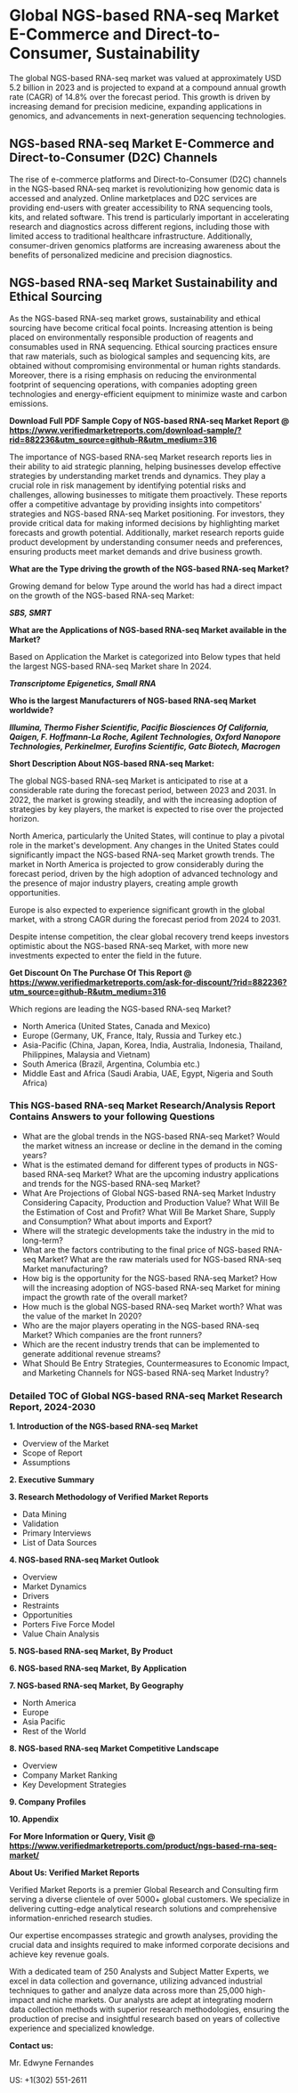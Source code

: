 <h1>Global NGS-based RNA-seq Market E-Commerce and Direct-to-Consumer, Sustainability</h1><p class=""><p>The global NGS-based RNA-seq market was valued at approximately USD 5.2 billion in 2023 and is projected to expand at a compound annual growth rate (CAGR) of 14.8% over the forecast period. This growth is driven by increasing demand for precision medicine, expanding applications in genomics, and advancements in next-generation sequencing technologies.</p><h2>NGS-based RNA-seq Market E-Commerce and Direct-to-Consumer (D2C) Channels</h2><p>The rise of e-commerce platforms and Direct-to-Consumer (D2C) channels in the NGS-based RNA-seq market is revolutionizing how genomic data is accessed and analyzed. Online marketplaces and D2C services are providing end-users with greater accessibility to RNA sequencing tools, kits, and related software. This trend is particularly important in accelerating research and diagnostics across different regions, including those with limited access to traditional healthcare infrastructure. Additionally, consumer-driven genomics platforms are increasing awareness about the benefits of personalized medicine and precision diagnostics.</p><h2>NGS-based RNA-seq Market Sustainability and Ethical Sourcing</h2><p>As the NGS-based RNA-seq market grows, sustainability and ethical sourcing have become critical focal points. Increasing attention is being placed on environmentally responsible production of reagents and consumables used in RNA sequencing. Ethical sourcing practices ensure that raw materials, such as biological samples and sequencing kits, are obtained without compromising environmental or human rights standards. Moreover, there is a rising emphasis on reducing the environmental footprint of sequencing operations, with companies adopting green technologies and energy-efficient equipment to minimize waste and carbon emissions.</p></p><p class=""><strong>Download Full PDF Sample Copy of NGS-based RNA-seq Market Report @ <a href="https://www.verifiedmarketreports.com/download-sample/?rid=882236&utm_source=github-R&utm_medium=316" target="_blank">https://www.verifiedmarketreports.com/download-sample/?rid=882236&utm_source=github-R&utm_medium=316</a></strong></p><p>The importance of&nbsp;NGS-based RNA-seq Market research reports lies in their ability to aid strategic planning, helping businesses develop effective strategies by understanding market trends and dynamics. They play a crucial role in risk management by identifying potential risks and challenges, allowing businesses to mitigate them proactively. These reports offer a competitive advantage by providing insights into competitors' strategies and NGS-based RNA-seq Market positioning. For investors, they provide critical data for making informed decisions by highlighting market forecasts and growth potential. Additionally, market research reports guide product development by understanding consumer needs and preferences, ensuring products meet market demands and drive business growth.</p><p><strong>What are the&nbsp;Type driving the growth of the NGS-based RNA-seq Market?</strong></p><p id="" class="">Growing demand for below Type around the world has had a direct impact on the growth of the NGS-based RNA-seq Market:</p><p class=""><em><strong>SBS, SMRT</strong></em></p><p class=""><strong>What are the&nbsp;Applications&nbsp;of NGS-based RNA-seq Market available in the Market?</strong></p><p id="" class="">Based on Application the Market is categorized into Below types that held the largest NGS-based RNA-seq Market share In 2024.</p><p class=""><em><strong>Transcriptome Epigenetics, Small RNA</strong></em></p><p class=""><strong>Who is the largest Manufacturers of NGS-based RNA-seq Market worldwide?</strong></p><p><em><strong>Illumina, Thermo Fisher Scientific, Pacific Biosciences Of California, Qaigen, F. Hoffmann-La Roche, Agilent Technologies, Oxford Nanopore Technologies, Perkinelmer, Eurofins Scientific, Gatc Biotech, Macrogen</strong></em></p><p id="" class=""><strong>Short Description About NGS-based RNA-seq Market:</strong></p><p>The global NGS-based RNA-seq Market is anticipated to rise at a considerable rate during the forecast period, between 2023 and 2031. In 2022, the market is growing steadily, and with the increasing adoption of strategies by key players, the market is expected to rise over the projected horizon.</p><p>North America, particularly the United States, will continue to play a pivotal role in the market's development. Any changes in the United States could significantly impact the NGS-based RNA-seq Market growth trends. The market in North America is projected to grow considerably during the forecast period, driven by the high adoption of advanced technology and the presence of major industry players, creating ample growth opportunities.</p><p>Europe is also expected to experience significant growth in the global market, with a strong CAGR during the forecast period from 2024 to 2031.</p><p>Despite intense competition, the clear global recovery trend keeps investors optimistic about the NGS-based RNA-seq Market, with more new investments expected to enter the field in the future.</p><p id="" class=""><strong>Get Discount On The Purchase Of This Report @ <a href="https://www.verifiedmarketreports.com/ask-for-discount/?rid=882236?utm_source=github-R&utm_medium=316" target="_blank">https://www.verifiedmarketreports.com/ask-for-discount/?rid=882236?utm_source=github-R&utm_medium=316</a></strong></p><p class="">Which regions are leading the NGS-based RNA-seq Market?</p><ul><li>North America (United States, Canada and Mexico)</li><li>Europe (Germany, UK, France, Italy, Russia and Turkey etc.)</li><li>Asia-Pacific (China, Japan, Korea, India, Australia, Indonesia, Thailand, Philippines, Malaysia and Vietnam)</li><li>South America (Brazil, Argentina, Columbia etc.)</li><li>Middle East and Africa (Saudi Arabia, UAE, Egypt, Nigeria and South Africa)</li></ul><h3 id="" class="">This NGS-based RNA-seq Market Research/Analysis Report Contains Answers to your following Questions</h3><ul><li>What are the global trends in the NGS-based RNA-seq Market? Would the market witness an increase or decline in the demand in the coming years?</li><li>What is the estimated demand for different types of products in NGS-based RNA-seq Market? What are the upcoming industry applications and trends for the NGS-based RNA-seq Market?</li><li>What Are Projections of Global NGS-based RNA-seq Market Industry Considering Capacity, Production and Production Value? What Will Be the Estimation of Cost and Profit? What Will Be Market Share, Supply and Consumption? What about imports and Export?</li><li>Where will the strategic developments take the industry in the mid to long-term?</li><li>What are the factors contributing to the final price of NGS-based RNA-seq Market? What are the raw materials used for NGS-based RNA-seq Market manufacturing?</li><li>How big is the opportunity for the NGS-based RNA-seq Market? How will the increasing adoption of NGS-based RNA-seq Market for mining impact the growth rate of the overall market?</li><li>How much is the global NGS-based RNA-seq Market worth? What was the value of the market In 2020?</li><li>Who are the major players operating in the NGS-based RNA-seq Market? Which companies are the front runners?</li><li>Which are the recent industry trends that can be implemented to generate additional revenue streams?</li><li>What Should Be Entry Strategies, Countermeasures to Economic Impact, and Marketing Channels for NGS-based RNA-seq Market Industry?</li></ul><h3 id="" class="">Detailed TOC of Global NGS-based RNA-seq Market Research Report, 2024-2030</h3><p id="" class=""><strong>1. Introduction of the NGS-based RNA-seq Market</strong></p><ul><li>Overview of the Market</li><li>Scope of Report</li><li>Assumptions</li></ul><p id="" class=""><strong>2. Executive Summary</strong></p><p id="" class=""><strong>3. Research Methodology of Verified Market Reports</strong></p><ul><li>Data Mining</li><li>Validation</li><li>Primary Interviews</li><li>List of Data Sources</li></ul><p id="" class=""><strong>4. NGS-based RNA-seq Market Outlook</strong></p><ul><li>Overview</li><li>Market Dynamics</li><li>Drivers</li><li>Restraints</li><li>Opportunities</li><li>Porters Five Force Model</li><li>Value Chain Analysis</li></ul><p id="" class=""><strong>5. NGS-based RNA-seq Market, By Product</strong></p><p id="" class=""><strong>6. NGS-based RNA-seq Market, By Application</strong></p><p id="" class=""><strong>7. NGS-based RNA-seq Market, By Geography</strong></p><ul><li>North America</li><li>Europe</li><li>Asia Pacific</li><li>Rest of the World</li></ul><p id="" class=""><strong>8. NGS-based RNA-seq Market Competitive Landscape</strong></p><ul><li>Overview</li><li>Company Market Ranking</li><li>Key Development Strategies</li></ul><p id="" class=""><strong>9. Company Profiles</strong></p><p id="" class=""><strong>10. Appendix</strong></p><p id="" class=""><strong>For More Information or Query, Visit @ <a href="https://www.verifiedmarketreports.com/product/ngs-based-rna-seq-market/" target="_blank">https://www.verifiedmarketreports.com/product/ngs-based-rna-seq-market/</a></strong></p><p id="" class=""><strong>About Us: Verified Market Reports</strong></p><p id="" class="">Verified Market Reports is a premier Global Research and Consulting firm serving a diverse clientele of over 5000+ global customers. We specialize in delivering cutting-edge analytical research solutions and comprehensive information-enriched research studies.</p><p id="" class="">Our expertise encompasses strategic and growth analyses, providing the crucial data and insights required to make informed corporate decisions and achieve key revenue goals.</p><p id="" class="">With a dedicated team of 250 Analysts and Subject Matter Experts, we excel in data collection and governance, utilizing advanced industrial techniques to gather and analyze data across more than 25,000 high-impact and niche markets. Our analysts are adept at integrating modern data collection methods with superior research methodologies, ensuring the production of precise and insightful research based on years of collective experience and specialized knowledge.</p><p id="" class=""><strong>Contact us:</strong></p><p id="" class="">Mr. Edwyne Fernandes</p><p id="" class="">US: +1(302) 551-2611</p>